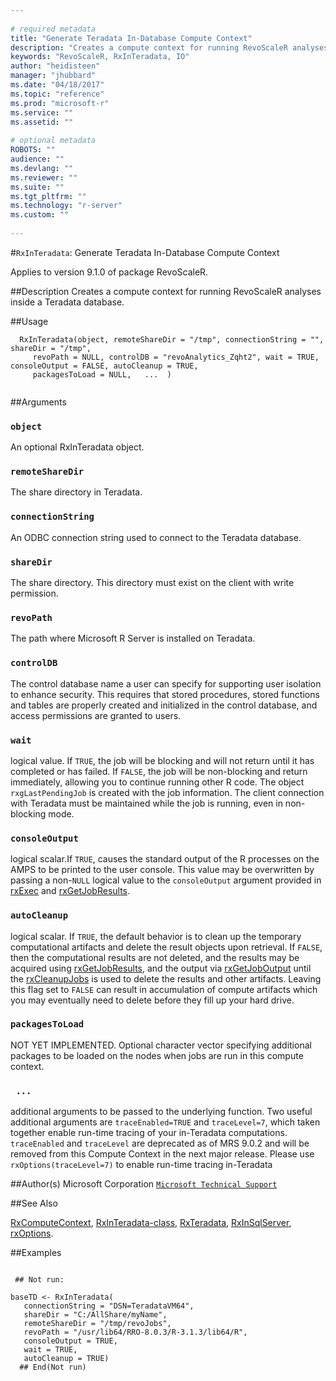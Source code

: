 ```yaml
--- 
 
# required metadata 
title: "Generate Teradata In-Database Compute Context" 
description: "Creates a compute context for running RevoScaleR analyses inside a Teradata database." 
keywords: "RevoScaleR, RxInTeradata, IO" 
author: "heidisteen" 
manager: "jhubbard" 
ms.date: "04/18/2017" 
ms.topic: "reference" 
ms.prod: "microsoft-r" 
ms.service: "" 
ms.assetid: "" 
 
# optional metadata 
ROBOTS: "" 
audience: "" 
ms.devlang: "" 
ms.reviewer: "" 
ms.suite: "" 
ms.tgt_pltfrm: "" 
ms.technology: "r-server" 
ms.custom: "" 
 
--- 
```

 
 
 #`RxInTeradata`: Generate Teradata In-Database Compute Context

 Applies to version 9.1.0 of package RevoScaleR.
 
 ##Description
 Creates a compute context for running RevoScaleR analyses inside a Teradata database. 
 
 ##Usage

```   
  RxInTeradata(object, remoteShareDir = "/tmp", connectionString = "", shareDir = "/tmp", 
     revoPath = NULL, controlDB = "revoAnalytics_Zqht2", wait = TRUE, consoleOutput = FALSE, autoCleanup = TRUE, 
     packagesToLoad = NULL,   ...  )
 
```
 
 
 ##Arguments

   
    
 ### `object`
  An optional RxInTeradata object.    
  
    
 ### `remoteShareDir`
  The share directory in Teradata.  
  
    
 ### `connectionString`
  An ODBC connection string used to connect to the Teradata database.  
  
    
 ### `shareDir`
  The share directory. This directory must exist on the client with write permission.  
  
    
 ### `revoPath`
  The path where Microsoft R Server is installed on Teradata.  
  
    
 ### `controlDB`
  The control database name a user can specify for supporting user isolation to enhance security. This requires that stored procedures, stored functions and tables are properly created and initialized in the control database, and access permissions are granted to users.  
  
    
 ### `wait`
  logical value. If `TRUE`, the job will be blocking and will not return until   it has completed or has failed. If `FALSE`, the job will be non-blocking and return immediately,  allowing you to continue running other R code. The object `rxgLastPendingJob` is created with the job information. The client connection with Teradata must be maintained while the job is running, even in non-blocking mode.  
  
    
 ### `consoleOutput`
  logical scalar.If `TRUE`, causes the standard output  of the R processes on the AMPS to be printed to the user console. This value may be  overwritten by passing a non-`NULL` logical value to the `consoleOutput` argument  provided in [rxExec](../../r-reference/revoscaler/rxexec.md) and [rxGetJobResults](rxGetJobResults.md).  
  
    
 ### `autoCleanup`
  logical scalar. If `TRUE`, the default behavior is to clean up the  temporary computational artifacts and delete the result objects upon retrieval.  If `FALSE`,  then the computational results are not deleted, and the results may be acquired using  [rxGetJobResults](rxGetJobResults.md), and the output via [rxGetJobOutput](../../r-reference/revoscaler/rxgetjoboutput.md) until the  [rxCleanupJobs](../../r-reference/revoscaler/rxcleanup.md) is used to delete the results and other artifacts. Leaving this flag set to `FALSE` can result in accumulation of compute artifacts which you may eventually need to delete before they fill up your hard drive.  
  
  
    
 ### `packagesToLoad`
 NOT YET IMPLEMENTED. Optional character vector specifying additional packages to be  loaded on the nodes when jobs are run in this compute context.  
  
  
    
 ### ` ...`
 additional arguments to be passed to the underlying function. Two useful additional arguments are `traceEnabled=TRUE` and `traceLevel=7`, which taken together enable run-time tracing of your in-Teradata computations. `traceEnabled` and `traceLevel` are deprecated as of MRS 9.0.2 and will be removed from this Compute Context in the next major release. Please use `rxOptions(traceLevel=7)` to enable run-time tracing in-Teradata 
  
   
 
 
 ##Author(s)
 Microsoft Corporation [`Microsoft Technical Support`](https://go.microsoft.com/fwlink/?LinkID=698556&clcid=0x409)
 
 
 ##See Also
 
[RxComputeContext](../../r-reference/revoscaler/rxcomputecontext.md),
[RxInTeradata-class](RxInTeradata-class.md),
[RxTeradata](RxTeradata.md),
[RxInSqlServer](RxInSqlServer.md),
[rxOptions](rxOptions.md).
   
 
 ##Examples

 ```
   
  ## Not run:
 
baseTD <- RxInTeradata(
	connectionString = "DSN=TeradataVM64",
    shareDir = "C:/AllShare/myName",
	remoteShareDir = "/tmp/revoJobs",
	revoPath = "/usr/lib64/RRO-8.0.3/R-3.1.3/lib64/R",
    consoleOutput = TRUE,
    wait = TRUE,
	autoCleanup = TRUE)
   ## End(Not run) 
  
 
```
 
 
